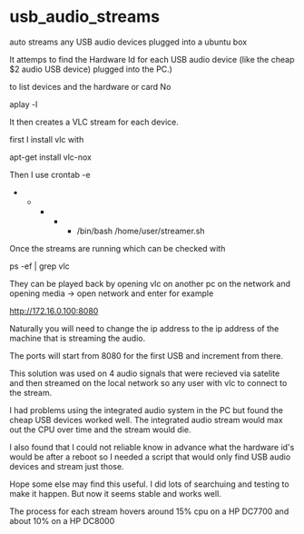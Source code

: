 # usb_audio_streams
auto streams any USB audio devices plugged into a ubuntu box

It attemps to find the Hardware Id for each USB audio device (like the cheap $2 audio USB device) plugged into the PC.) 

to list devices and the hardware or card No

aplay -l

It then creates a VLC stream for each device. 

first I install vlc with 

apt-get install vlc-nox 

Then I use crontab -e 

* * * * * /bin/bash /home/user/streamer.sh

Once the streams are running which can be checked with

ps -ef | grep vlc

They can be played back by opening vlc on another pc on the network and opening media -> open network and enter for example

http://172.16.0.100:8080

Naturally you will need to change the ip address to the ip address of the machine that is streaming the audio.

The ports will start from 8080 for the first USB and increment from there.

This solution was used on 4 audio signals that were recieved via satelite and then streamed on the local network so any user with vlc to connect to the stream.

I had problems using the integrated audio system in the PC but found the cheap USB devices worked well.  The integrated audio stream would max out the CPU over time and the stream would die.

I also found that I could not reliable know in advance what the hardware id's would be after a reboot so I needed a script that would only find USB audio devices and stream just those.

Hope some else may find this useful.  I did lots of searchuing and testing to make it happen.  But now it seems stable and works well.  

The process for each stream hovers around 15% cpu on a HP DC7700 and about 10% on a HP DC8000


